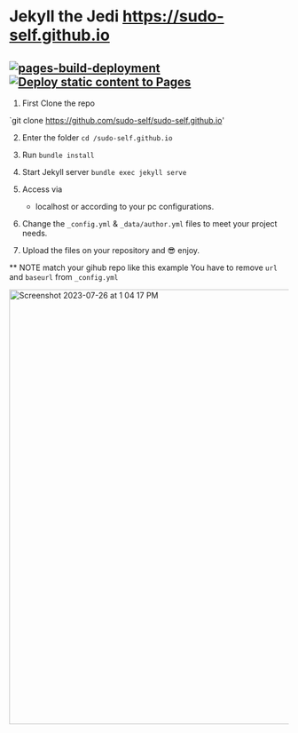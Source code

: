 # Jekyll the Jedi https://sudo-self.github.io
## [![pages-build-deployment](https://github.com/sudo-self/sudo-self.github.io/actions/workflows/pages/pages-build-deployment/badge.svg)](https://github.com/sudo-self/sudo-self.github.io/actions/workflows/pages/pages-build-deployment) [![Deploy static content to Pages](https://github.com/sudo-self/sudo-self.github.io/actions/workflows/static.yml/badge.svg)](https://github.com/sudo-self/sudo-self.github.io/actions/workflows/static.yml)



1. First Clone the repo

`git clone https://github.com/sudo-self/sudo-self.github.io'

2. Enter the folder
   `cd /sudo-self.github.io`
3. Run
   `bundle install`
4. Start Jekyll server
   `bundle exec jekyll serve`
5. Access via
   - localhost or according to your pc configurations.
6. Change the `_config.yml` & `_data/author.yml` files to meet your project needs.
   
7. Upload the files on your repository and :sunglasses: enjoy.

** NOTE match your gihub repo like this example You have to remove `url` and `baseurl` from `_config.yml` 

<img width="783" alt="Screenshot 2023-07-26 at 1 04 17 PM" src="https://github.com/sudo-self/sudo-self.github.io/assets/119916323/d68ab0e3-c4a9-41ea-bc85-068c99a39285">
